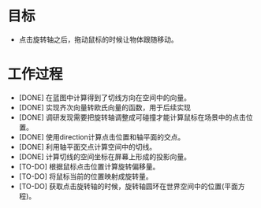 # 目标
- 点击旋转轴之后，拖动鼠标的时候让物体跟随移动。

# 工作过程
- [DONE] 在蓝图中计算得到了切线方向在空间中的向量。
- [DONE] 实现齐次向量转欧氏向量的函数，用于后续实现
- [DONE] 调研发现需要把旋转轴调整成可碰撞才能计算鼠标在场景中的点击位置。
- [DONE] 使用direction计算点击位置和轴平面的交点。
- [DONE] 利用轴平面交点计算空间中的切线。
- [DONE] 计算切线的空间坐标在屏幕上形成的投影向量。
- [TO-DO] 根据鼠标点击位置计算旋转偏移量。
- [TO-DO] 将鼠标当前的位置映射成旋转量。
- [TO-DO] 获取点击旋转轴的时候，旋转轴圆环在世界空间中的位置(平面方程)。